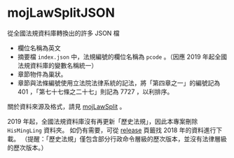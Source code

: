 # mojLawSplitJSON
從全國法規資料庫轉換出的許多 JSON 檔

* 欄位名稱為英文
* 摘要檔 `index.json` 中，法規編號的欄位名稱為 `pcode` 。（因應 2019 年起全國法規資料庫的變數名稱統一）
* 章節物件為巢狀。
* 章節與法條編號使用立法院法律系統的記法，將「第四章之一」的編號記為 401 ，「第七十七條之二十七」則記為 7727 ，以利排序。

關於資料來源及格式，請見 [mojLawSplit](https://github.com/kong0107/mojLawSplit) 。

2019 年起，全國法規資料庫沒有再更新「歷史法規」，因此本專案刪除 `HisMingLing` 資料夾。
如仍有需要，可從 [release](https://github.com/kong0107/mojLawSplitJSON/releases) 頁籤找 2018 年的資料進行下載。
（提醒：「歷史法規」僅包含部分行政命令層級的歷次版本，並沒有法律層級的歷次版本。）
